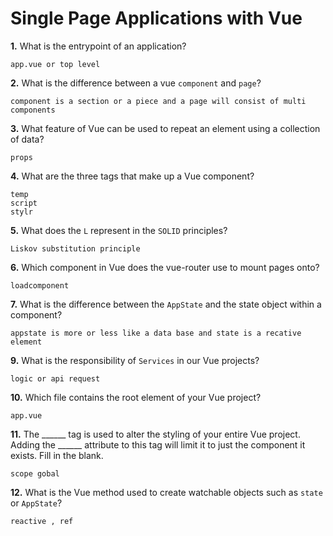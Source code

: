 # Single Page Applications with Vue

**1.** What is the entrypoint of an application?
<!-- enter you answer in the space below -->
```
app.vue or top level
```
**2.** What is the difference between a vue `component` and `page`?
<!-- enter you answer in the space below -->
```
component is a section or a piece and a page will consist of multi components
```
**3.** What feature of Vue can be used to repeat an element using a collection of data?
<!-- enter you answer in the space below -->
```
props
```
**4.** What are the three tags that make up a Vue component?
<!-- enter you answer in the space below -->
```
temp
script
stylr
```
**5.** What does the `L` represent in the `SOLID` principles?
<!-- enter you answer in the space below -->
```
Liskov substitution principle
```
**6.** Which component in Vue does the vue-router use to mount pages onto?
<!-- enter you answer in the space below -->
```
loadcomponent
```
**7.** What is the difference between the `AppState` and the state object within a component?
<!-- enter you answer in the space below -->
```
appstate is more or less like a data base and state is a recative element

```
**9.** What is the responsibility of `Services` in our Vue projects?
<!-- enter you answer in the space below -->
```
logic or api request
```
**10.** Which file contains the root element of your Vue project?
<!-- enter you answer in the space below -->
```
app.vue
```
**11.** The ______ tag is used to alter the styling of your entire Vue project.  Adding the ______ attribute to this tag will limit it to just the component it exists.  Fill in the blank.
<!-- enter you answer in the space below -->
```
scope gobal
```
**12.** What is the Vue method used to create watchable objects such as `state` or `AppState`?
<!-- enter you answer in the space below -->
```
reactive , ref
```